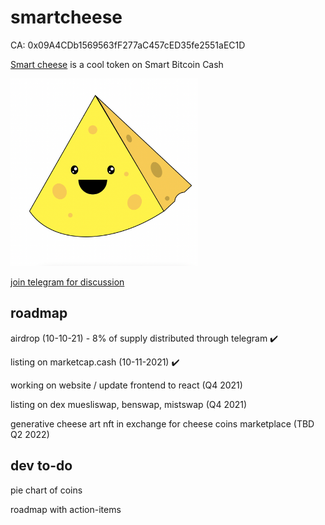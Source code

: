 # smartcheese

CA: 0x09A4CDb1569563fF277aC457cED35fe2551aEC1D

[Smart cheese](https://adnjoo.github.io/smartcheese/) is a cool token on Smart Bitcoin Cash

[<img src='./cheese.png' width='300'>](https://adnjoo.github.io/smartcheese/)

[join telegram for discussion](https://t.me/smartcheesecoin)

## roadmap

airdrop (10-10-21) - 8% of supply distributed through telegram ✔️

listing on marketcap.cash (10-11-2021) ✔️

working on website / update frontend to react (Q4 2021)

listing on dex muesliswap, benswap, mistswap (Q4 2021)

<!-- listing on dex ([muesliswap](https://bch.muesliswap.com/), [benswap](https://benswap.cash/), [mistswap](https://app.mistswap.fi/swap)) (TBD Q4 2021) -->

generative cheese art nft in exchange for cheese coins marketplace (TBD Q2 2022)

## dev to-do


pie chart of coins

roadmap with action-items
